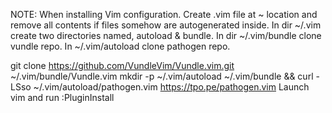 NOTE: When installing Vim configuration.
Create .vim file at ~ location and remove all contents if files somehow are autogenerated inside.
In dir ~/.vim create two directories named, autoload & bundle.
In dir ~/.vim/bundle clone vundle repo.
In ~/.vim/autoload clone pathogen repo.


git clone https://github.com/VundleVim/Vundle.vim.git ~/.vim/bundle/Vundle.vim
mkdir -p ~/.vim/autoload ~/.vim/bundle && curl -LSso ~/.vim/autoload/pathogen.vim https://tpo.pe/pathogen.vim
Launch vim and run :PluginInstall
